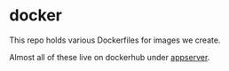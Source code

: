 # docker

This repo holds various Dockerfiles for images we create.

Almost all of these live on dockerhub under [appserver](https://registry.hub.docker.com/repos/appserver/).
